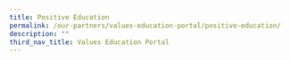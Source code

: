 ```yaml
---
title: Positive Education
permalink: /our-partners/values-education-portal/positive-education/
description: ""
third_nav_title: Values Education Portal
---
```

